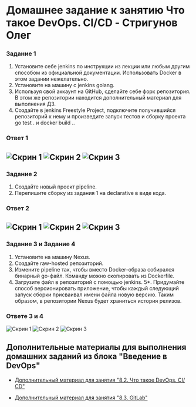 
# Домашнее задание к занятию **Что такое DevOps. СI/СD - Стригунов Олег**
### Задание 1
1. Установите себе jenkins по инструкции из лекции или любым другим способом из официальной документации. Использовать Docker в этом задании нежелательно.
2. Установите на машину с jenkins golang.
3. Используя свой аккаунт на GitHub, сделайте себе форк репозитория. В этом же репозитории находится дополнительный материал для выполнения ДЗ.
4. Создайте в jenkins Freestyle Project, подключите получившийся репозиторий к нему и произведите запуск тестов и сборку проекта go test . и docker build ..
### Ответ 1 
![Скрин 1](https://github.com/olegstrigunov/sdvps-materials/blob/master/pip1.png)
![Скрин 2](https://github.com/olegstrigunov/sdvps-materials/blob/main/1.png)
![Скрин 3](https://github.com/olegstrigunov/sdvps-materials/blob/main/Снимок%20экрана%201.png)
-------
### Задание 2
1. Создайте новый проект pipeline.
2. Перепишите сборку из задания 1 на declarative в виде кода.
### Ответ 2 
![Скрин 1](https://github.com/olegstrigunov/sdvps-materials/blob/master/pip2.png)
![Скрин 2](https://github.com/olegstrigunov/sdvps-materials/blob/main/2.png)
![Скрин 3](https://github.com/olegstrigunov/sdvps-materials/blob/main/3.png)
------
### Задание 3 и Задание 4
1. Установите на машину Nexus.
2. Создайте raw-hosted репозиторий.
3. Измените pipeline так, чтобы вместо Docker-образа собирался бинарный go-файл. Команду можно скопировать из Dockerfile.
4. Загрузите файл в репозиторий с помощью jenkins.
5*. Придумайте способ версионировать приложение, чтобы каждый следующий запуск сборки присваивал имени файла новую версию. Таким образом, в репозитории Nexus будет храниться история релизов.
### Ответе 3 и 4 
![Скрин 1](https://github.com/olegstrigunov/sdvps-materials/blob/master/pip3.png)
![Скрин 2](https://github.com/olegstrigunov/sdvps-materials/blob/master/3.png)
![Скрин 3](https://github.com/olegstrigunov/sdvps-materials/blob/master/4.png)

## Дополнительные материалы для выполнения домашних заданий из блока "Введение в DevOps"


- [Дополнительный материал для занятия "8.2. Что такое DevOps. СI/СD"](CICD/8.2-hw.md)

- [Дополнительный материал для занятия "8.3. GitLab"](https://github.com/netology-code/sdvps-materials/tree/main/gitlab)

